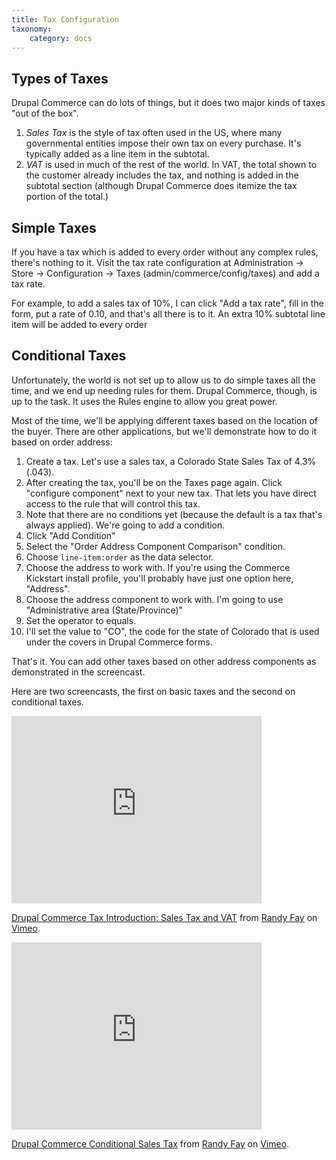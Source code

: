 ```yaml
---
title: Tax Configuration
taxonomy:
    category: docs
---
```


<h2>Types of Taxes</h2>
<p>Drupal Commerce can do lots of things, but it does two major kinds of taxes "out of the box".</p>
<ol><li><em>Sales Tax</em> is the style of tax often used in the US, where many governmental entities impose their own tax on every purchase. It's typically added as a line item in the subtotal.</li>
<li><em>VAT</em> is used in much of the rest of the world. In VAT, the total shown to the customer already includes the tax, and nothing is added in the subtotal section (although Drupal Commerce does itemize the tax portion of the total.)</li>
</ol><h2>Simple Taxes</h2>
<p>If you have a tax which is added to every order without any complex rules, there's nothing to it. Visit the tax rate configuration at Administration -&gt; Store -&gt; Configuration -&gt; Taxes (admin/commerce/config/taxes) and add a tax rate.</p>
<p>For example, to add a sales tax of 10%, I can click "Add a tax rate", fill in the form, put a rate of 0.10, and that's all there is to it. An extra 10% subtotal line item will be added to every order</p>
<h2>Conditional Taxes</h2>
<p>Unfortunately, the world is not set up to allow us to do simple taxes all the time, and we end up needing rules for them. Drupal Commerce, though, is up to the task. It uses the Rules engine to allow you great power.</p>
<p>Most of the time, we'll be applying different taxes based on the location of the buyer. There are other applications, but we'll demonstrate how to do it based on order address:</p>
<ol><li>Create a tax. Let's use a sales tax, a Colorado State Sales Tax of 4.3% (.043). </li>
<li>After creating the tax, you'll be on the Taxes page again. Click "configure component" next to your new tax. That lets you have direct access to the rule that will control this tax.</li>
<li>Note that there are no conditions yet (because the default is a tax that's always applied). We're going to add a condition.</li>
<li>Click "Add Condition"</li>
<li>Select the "Order Address Component Comparison" condition.</li>
<li>Choose <code>line-item:order</code> as the data selector.</li>
<li>Choose the address to work with. If you're using the Commerce Kickstart install profile, you'll probably have just one option here, "Address".</li>
<li>Choose the address component to work with. I'm going to use "Administrative area (State/Province)"</li>
<li>Set the operator to equals.</li>
<li>I'll set the value to "CO", the code for the state of Colorado that is used under the covers in Drupal Commerce forms.</li>
</ol><p>That's it. You can add other taxes based on other address components as demonstrated in the screencast.</p>

Here are two screencasts, the first on basic taxes and the second on conditional taxes.

<iframe src="https://player.vimeo.com/video/22096163" width="400" height="300" frameborder="0"></iframe><p><a href="https://vimeo.com/22096163">Drupal Commerce Tax Introduction: Sales Tax and VAT</a> from <a href="https://vimeo.com/user5912539">Randy Fay</a> on <a href="https://vimeo.com">Vimeo</a>.</p>

<iframe src="https://player.vimeo.com/video/22323135" width="400" height="300" frameborder="0"></iframe><p><a href="https://vimeo.com/22323135">Drupal Commerce Conditional Sales Tax</a> from <a href="https://vimeo.com/user5912539">Randy Fay</a> on <a href="https://vimeo.com">Vimeo</a>.</p>